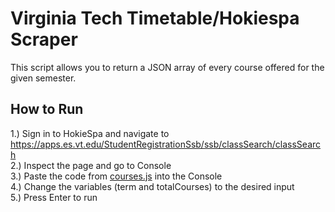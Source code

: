 # Virginia Tech Timetable/Hokiespa Scraper
This script allows you to return a JSON array of every course offered for the given semester. <br/>

## How to Run
1.) Sign in to HokieSpa and navigate to https://apps.es.vt.edu/StudentRegistrationSsb/ssb/classSearch/classSearch <br/>
2.) Inspect the page and go to Console <br/>
3.) Paste the code from [courses.js](courses.js) into the Console <br/>
4.) Change the variables (term and totalCourses) to the desired input <br/>
5.) Press Enter to run <br/>



